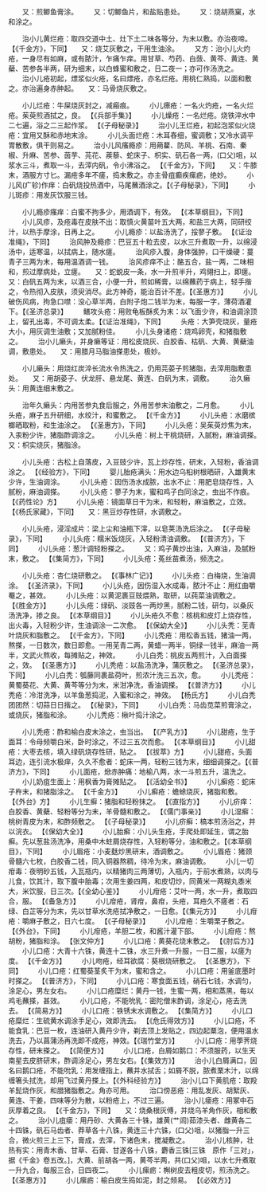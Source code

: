 <!-- { "loadSidebar": true } -->
　　又：煎鲫鱼膏涂。
　　又：切鲫鱼片，和盐贴患处。
　　又：烧胡燕窠，水和涂之。

　　治小儿黄烂疮：取四交道中土、灶下土二味各等分，为末以敷。亦治夜啼。 【《千金方》，下同】　　又：烧艾灰敷之，干用生油涂。
　　又方：治小儿火灼疮，一身尽有如麻，或有脓汁，乍痛乍痒。用甘草、芍药、白蔹、黄芩、黄连、黄蘗、苦参各半两，研为细末，以白蜂蜜和敷之，日二夜一；亦可作汤洗之。
　　治小儿疮初起，熛浆似火疮，名曰熛疮，亦名烂疮。用桃仁熟捣，以面和敷之。亦治遍身赤肿起。　　又：马骨烧灰敷之。

　　小儿烂疮：牛屎烧灰封之，减瘢痕。
　　小儿瘭疮：一名火灼疮，一名火烂疮。茱萸煎酒拭之，良。 【《兵部手集》】
　　小儿燥疮：一名烂疮。烧铁淬水中二七遍，浴之二三起作浆。 【《子母秘录》】
　　治小儿王烂疮，初起泡浆似火烧疮：宜用又酥和赤地末涂。
　　小儿头面烂疮：木耳舂细，蜜调敷；又冷水调平胃散敷，俱干则易之。
　　治小儿风瘙瘾疹：用蒴藋、防风、羊桃、石南、秦椒、升麻、苦参、茵芋、芫花、蒺藜、蛇床子、枳实、矾石各一两，(口父)咀，以浆水三斗，煮取一斗，去滓内矾，令小沸浴之。 【《千金方》，下同】　　又：牛膝末，酒服方寸匕。漏疮多年不瘥，捣末敷之。亦主骨疽癫疾瘰疬，绝妙。
　　小儿风(疒轸)作痒：白矾烧投热酒中，马尾蘸酒涂之。【《子母秘录》，下同】
　　小儿斑疹：用发灰饮服三钱。

　　小儿瘾疹瘙痒：白蜜不拘多少，用酒调下，有效。 【《本草纲目》，下同】
　　小儿风疹，及疮毒在皮肤不出：取慎火黄苗叶五大两，和盐三大两，同研绞汁，以热手摩涂，日再上之。
　　小儿瘾疹：以盐汤洗了，挼蓼子敷。 【《证治准绳》，下同】
　　治风肿及瘾疹：巴豆五十粒去皮，以水三升煮取一升，以绵浸汤中，适寒温，以拭病上，随水瘥。
　　治风疹入腹，身体强肿，口干燥硬：蔓青子三两为末，每用温酒调一钱。
　　治风疹痒不止：酪五合，盐一两，二味相和，煎过摩病处，立瘥。　　又：蛇蜕皮一条，水一升煎半升，鸡翎扫上，即瘥。　　又：白矾五两为末，以酒三合，小便一升，煎如稀膏，以绵蘸药于病上，轻手揩之，令热彻入皮肤，须臾消尽。此方神奇，能治百计不差。【《圣惠方》】
　　小儿破伤风病，拘急口噤：没心草半两，白附子炮二钱半为末，每服一字，薄荷酒灌下。【《圣济总录》】
　　鳝攻头疮：用败龟板酥炙为末：以飞面少许，和油调涂顶上，留孔出毒，不可调太柔。【《证治准绳》，下同】
　　头疮：大笋壳烧灰，量疮大小，用灰调生油敷；又加腻粉佳。
　　小儿头身诸疮：烧鸡卵壳，和猪脂敷之。
　　治小儿癞头，并身癞等证：用松皮烧灰、白胶香、枯矾、大黄、黄蘗油调，敷患处。　　又：用腊月马脂油搽患处，极妙。

　　小儿癞头：用烧红炭淬长流水令热洗之，仍用芫荽子煎猪脂，去滓用脂敷患处。　　又：用胡荽子、伏龙肝、悬龙尾、黄连、白矾为末，调敷。
　　治久癞头：用黄连细末敷之。

　　治年久癞头：内用苦参丸食后服之，外用苦参末油敷之，二月愈。
　　小儿头疮，麻子五升研细，水绞汁，和蜜敷之。 【《千金方》】
　　小儿头疮：水磨槟榔晒取粉，和生油涂之。 【《圣惠方》，下同】
　　小儿头疮：吴茱萸炒焦为末，入汞粉少许，猪脂酢调涂之。
　　小儿头疮：树上干桃烧研，入腻粉，麻油调搽。　　又：枳实烧灰，猪脂涂。

　　小儿头疮：古松上自落皮，入豆豉少许，瓦上炒存性，研末，入轻粉，香油调涂之。 【《经验方》，下同】
　　婴儿胎疮满头：用水边乌桕树根晒研，入雄黄末少许，生油调涂。
　　小儿头疮：因伤汤水成脓，出水不止：用肥皂烧存性，入腻粉，麻油调搽。
　　小儿头疮：蓼子为末，蜜和鸡子白同涂之，虫出不作痕。 【《药性论》方】
　　小儿头疮：镜面草日干为末，和轻粉，麻油敷之，立效。 【《杨氏家藏》，下同】　　又：黑豆炒存性研，水调敷之。

　　小儿头疮，浸淫成片：梁上尘和油瓶下滓，以皂荚汤洗后涂之。 【《子母秘录》，下同】
　　小儿头疮：糯米饭烧灰，入轻粉清油调敷。 【《普济方》，下同】
　　小儿头疮：葱汁调轻粉搽之。
　　又：鸡子黄炒出油，入麻油，及腻粉末，敷之。 【《集简方》，下同】
　　小儿头疮：菟丝苗煮汤，频洗之。

　　小儿头疮：杏仁烧研敷之。 【《事林广记》】
　　小儿头疮：白梅烧，生油调涂。 【《圣济录》，下同】
　　小儿头疮，因伤湿入水成毒，脓汁不止：用红曲嚼罨之，甚效。
　　小儿头疮：以黄泥裹豆豉煨熟，取研，以莼菜油调敷之。 【《胜金方》】
　　小儿头疮：绿矾、淡豉各一两炒黑，腻粉二钱，研匀，以桑灰汤洗净，掺之良。 【《本草纲目》】
　　小儿头疮久不愈：核桃和皮灯上烧存性，出火毒，入轻粉少许，生油调涂一二次愈。 【《保幼大全》】
　　小儿头秃：芜青叶烧灰和脂敷之。 【《千金方》，下同】
　　小儿秃疮：用松香五钱，猪油一两，熬搽，一日数次，数日即愈。一用芜青二两，黄蜡一两半，铜绿一钱半，麻油一两半，文武火熬收，每摊贴之，神效。
　　小儿白秃：桃皮五两煎汁，入白面搽之，效。 【《圣惠方》】
　　小儿秃疮：以盐汤洗净，蒲灰敷之。 【《圣济总录》，下同】
　　小儿白秃：瓠藤同裹盐荷叶，煎浓汁洗三五次，愈。
　　小儿秃疮：黄蜀葵花、大黄、黄芩等分为末，米泔净洗，香油调搽。 【《普济方》】
　　小儿秃疮：冷泔洗净，以羊鱼葱捣泥，入蜜和涂之，神效。 【杨氏方】
　　小儿白秃团团然：切蒜日日揩之。 【《秘录》，下同】
　　小儿白秃：马齿苋菜煎膏涂之，或烧灰，猪脂和涂。
　　小儿秃疮：楸叶捣汁涂之。

　　小儿秃疮：酢和榆白皮末涂之，虫当出。 【《产乳方》】
　　小儿甜疮，生于面耳：令母频嚼白米，卧时涂之，不过三五次而愈。 【《本草纲目》】
　　小儿甜疮：大枣去核，填入绿矾烧存性研，贴之。 【《拔萃》方】
　　小儿甜疮，头面耳边，连引流水极痒，久久不愈者：蛇床一两，轻粉三钱为末，细细调搽之。【《普济方》，下同】
　　小儿面疮，焮赤肿痛：地榆八两，水一斗煎五升，温洗之。
　　小儿奶疽生面上：用枫香为膏摊贴之。 【《活幼全书》】
　　小儿癣疮：蛇床子杵末，和猪脂涂之。 【《千金方》】
　　小儿癣疮：蟾蜍烧灰，猪脂和敷。 【《外台》方】
　　小儿生癣：猪脂和轻粉抹之。 【《直指方》】
　　小儿疥痒：白胶香、黄蘗、轻粉等分为末，羊骨髓和敷之。 【《儒门事亲》】
　　小儿湿癣：桃树青皮为末，和酢频敷之。 【《子母秘录》】
　　小儿疥癣：槁本煎汤浴之，并以浣衣。 【《保幼大全》】
　　小儿胎癣：小儿头生疮，手爬处即延生，谓之胎癣。先以葱盐汤洗净，用桑中木蛀屑烧存性，入轻粉等分，油和敷之。【《本草纲目》，下同】
　　小儿眉疮：小麦麸炒黑研末，酒调敷之。
　　小儿眉疮：猪颈骨髓六七枚，白胶香二钱，同入铜器熬稠，待冷为末，麻油调敷。
　　小儿一切疳毒：夜明砂五钱，入瓦瓶内，以精猪肉三两薄切，入瓶内，于前水煮熟，以肉与儿食，饮其汁，取下腹中胎毒；次用生姜四两，和皮切炒，同黄米一两糊丸黍米大，米饮服，日三次。【《全幼心鉴》】
　　小儿疳疮：艾叶一两，水一升，煮取四合，服。 【《备急方》】
　　小儿疳疮，肾疳，鼻疳，头疮，耳疮久不瘥者：石绿、白芷等分为末，先以甘草水洗疮拭净敷之，一日愈。【《集元方》】
　　小儿疳疮：嚼麻子敷之，日六七度。 【《子母秘录》】
　　小儿疳疮：生嚼栗子敷之。 【《外台》，下同】
　　小儿疳疮，羊胆二枚，和酱汁灌下部。
　　小儿疳疮：熬胡粉，猪脂和涂。 【张文仲方】
　　小儿口疮：黄葵花烧末敷之。 【《肘后方》】
　　小儿口疮：大青十六铢，黄连十二铢，水三升煮一升服，一日二服，以瘥为度。 【《千金方》】
　　小儿吻疮，经耳欲腐：葵根烧研敷之。 【《圣惠方》，下同】
　　小儿口疮：红蜀葵茎炙干为末，蜜和含之。
　　小儿口疮：用釜底墨时时搽之。 【《普济方》，下同】
　　小儿口疮：寒食面五钱，硝石七钱，水调匀，涂足心，男左女右。
　　小儿口疮糜烂：黄丹一钱，生蜜一两，相和蒸黑，每以鸡毛蘸搽，甚效。
　　小儿口疮，不能吮乳：密陀僧末酢调，涂足心，疮去洗去。 【《简易方》】
　　小儿口疮：铁锈末水调敷之。 【《集简方》】
　　小儿口疮糜烂：生硫黄水调涂手足心，效即洗去。 【《危氏得效方》】
　　小儿口疮，不能食乳：巴豆一枚，连油研入黄丹少许，剃去顶上发贴之，四边起粟泡，便用温水洗去，乃以菖蒲汤再洗即不成疮，神效。【《瑞竹堂方》】
　　小儿口疮：用荸荠烧存性，研末搽之。 【《简便方》】
　　小儿口疮，白屑如鹅口：不须服药，以生天南星去皮脐研末，酢调涂足心，男左女右。【《集效方》】
　　治小儿白屑满口，因名曰鹅口疮，不能吮乳：用发缠指上，蘸井水拭舌；如屑不脱，脓煮栗木汁，以绵缠箸头拭洗，却用飞过黄丹搽上。【《外科经验方》】
　　治小儿口下黄肌疮：取羖羊髭烧作灰，和腊猪脂敷之。角亦可用。
　　治口傍恶疮：用乱发灰、胡絮灰、黄连、干姜，四味等分为散，以粉疮上，不过三遍。
　　治小儿瘘疮：用冢中石灰厚着之良。 【《千金方》，下同】　　又：烧桑根灰傅，并烧乌羊角作灰，相和敷之。
　　治小儿疽瘘：用丹砂、大黄各三十铢，雄黄(艹闾)茹漆头者、雌黄各二十四铢，矾石马齿者、莽草各十八铢，黄连三十六铢，(口父)咀，以猪脂一升三合，微火煎三上三下，膏成，去滓，下诸色末，搅凝敷之。
　　治小儿核肿，壮热有实：用青木香、甘草、石膏、甘遂各十八铢，麝香三铢[三铢　原作「三对」，据《千金》卷五改。]，大黄、前胡各一两，黄芩半两，共(口父)咀，以水七升煮取一升九合，每服三合，日四夜二。
　　小儿瘰疬：槲树皮去粗皮切，煎汤洗之。 【《圣惠方》】
　　小儿瘰疬：榆白皮生捣如泥，封之频易。 【《必效方》】
